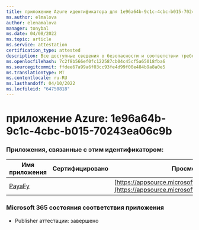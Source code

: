 ```yaml
---
title: приложение Azure идентификатора для 1e96a64b-9c1c-4cbc-b015-70243ea06c9b
ms.author: elmalova
author: elenamalova
manager: tonybal
ms.date: 04/08/2022
ms.topic: article
ms.service: attestation
certification_type: attested
description: Все доступные сведения о безопасности и соответствии требованиям для 1e96a64b-9c1c-4cbc-b015-70243ea06c9b.
ms.openlocfilehash: 7c2f8b566ef0fc122587cb04c45cf5a65018fba6
ms.sourcegitcommit: ffdee67a99a6f03cc93fe4d99f00e484b9a8a0e5
ms.translationtype: MT
ms.contentlocale: ru-RU
ms.lasthandoff: 04/10/2022
ms.locfileid: "64750818"
---
```

# <a name="azure-app-id-1e96a64b-9c1c-4cbc-b015-70243ea06c9b"></a>приложение Azure: 1e96a64b-9c1c-4cbc-b015-70243ea06c9b


### <a name="apps-associated-with-this-id"></a>Приложения, связанные с этим идентификатором:
| **Имя приложения** | **Сертифицировано** | **Просмотр в AppSource** |
|--------------|---------------|-----------------------|
| [PayaFy](../forward/WA200003397.md) |  | [https://appsource.microsoft.com/product/office/WA200003397](https://appsource.microsoft.com/product/office/WA200003397) |

### <a name="microsoft-365-app-compliance-status"></a>Microsoft 365 состояния соответствия приложения
- Publisher аттестации: завершено

